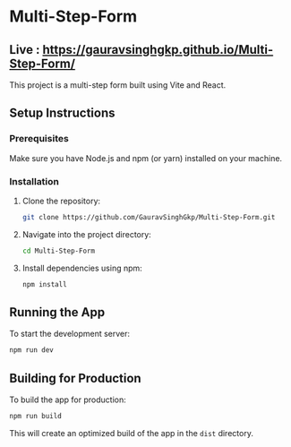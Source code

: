 
# Multi-Step-Form 
## Live : https://gauravsinghgkp.github.io/Multi-Step-Form/

This project is a multi-step form built using Vite and React.

## Setup Instructions

### Prerequisites

Make sure you have Node.js and npm (or yarn) installed on your machine.

### Installation

1. Clone the repository:

   ```bash
   git clone https://github.com/GauravSinghGkp/Multi-Step-Form.git
   ```

2. Navigate into the project directory:

   ```bash
   cd Multi-Step-Form
   ```

3. Install dependencies using npm:

   ```bash
   npm install
   ```

## Running the App

To start the development server:

```bash
npm run dev
```

## Building for Production

To build the app for production:

```bash
npm run build
```

This will create an optimized build of the app in the `dist` directory.

